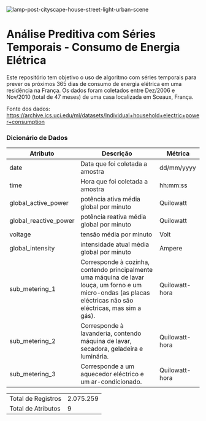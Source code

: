 ![lamp-post-cityscape-house-street-light-urban-scene](https://user-images.githubusercontent.com/91103250/223887205-6304d9f2-87c7-4a8d-928f-ab8d85c453d5.jpg)

# Análise Preditiva com Séries Temporais - Consumo de Energia Elétrica
Este repositório tem objetivo o uso de algoritmo com séries temporais para prever os próximos 365 dias de consumo de energia elétrica em uma residência na França. Os dados foram coletados entre Dez/2006 e Nov/2010 (total de 47 meses) de uma casa localizada em Sceaux, França.

Fonte dos dados: https://archive.ics.uci.edu/ml/datasets/Individual+household+electric+power+consumption

### Dicionário de Dados

| Atributo  | Descrição | Métrica |
| ------------- | ------------- | ------------- |
| date | Data que foi coletada a amostra  | dd/mm/yyyy |
| time |  Hora que foi coletada a amostra | hh:mm:ss |
| global_active_power |  potência ativa média global por minuto | Quilowatt |
| global_reactive_power | potência reativa média global por minuto  | Quilowatt |
| voltage | tensão média por minuto  | Volt |
| global_intensity | intensidade atual média global por minuto  | Ampere |
| sub_metering_1 |  Corresponde à cozinha, contendo principalmente uma máquina de lavar louça, um forno e um micro-ondas (as placas eléctricas não são eléctricas, mas sim a gás). | Quilowatt-hora |
| sub_metering_2 | Corresponde à lavanderia, contendo máquina de lavar, secadora, geladeira e luminária. | Quilowatt-hora |
| sub_metering_3 |  Corresponde a um aquecedor eléctrico e um ar-condicionado. | Quilowatt-hora |

| | |
| ------------- | ------------- |
| Total de Registros | 2.075.259  |
| Total de Atributos | 9  |
